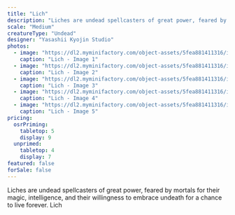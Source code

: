 ```yaml
---
title: "Lich"
description: "Liches are undead spellcasters of great power, feared by mortals for their magic, intelligence, and their willingness to embrace undeath for a chance to live forever. Lich"
scale: "Medium"
creatureType: "Undead"
designer: "Yasashii Kyojin Studio"
photos:
  - image: "https://dl2.myminifactory.com/object-assets/5fea881411316/images/720X720-lich-ps.jpg"
    caption: "Lich - Image 1"
  - image: "https://dl2.myminifactory.com/object-assets/5fea881411316/images/720X720-lich-back.jpg"
    caption: "Lich - Image 2"
  - image: "https://dl2.myminifactory.com/object-assets/5fea881411316/images/720X720-lich-3-4.jpg"
    caption: "Lich - Image 3"
  - image: "https://dl2.myminifactory.com/object-assets/5fea881411316/images/230X230-image-24-02-21-08-37-4.jpg"
    caption: "Lich - Image 4"
  - image: "https://dl2.myminifactory.com/object-assets/5fea881411316/images/230X230-win-20240117-18-53-46-pro.tdf_65a81676e6b761.29773796-65a816984ab8c.jpg"
    caption: "Lich - Image 5"
pricing:
  osrPriming:
    tabletop: 5
    display: 9
  unprimed:
    tabletop: 4
    display: 7
featured: false
forSale: false
---
```


Liches are undead spellcasters of great power, feared by mortals for their magic, intelligence, and their willingness to embrace undeath for a chance to live forever. Lich